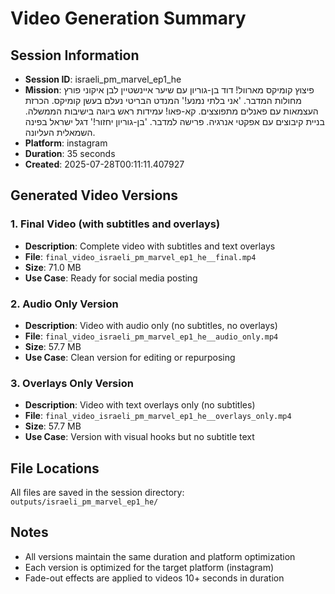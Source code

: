 # Video Generation Summary

## Session Information
- **Session ID**: israeli_pm_marvel_ep1_he
- **Mission**: פיצוץ קומיקס מארוול! דוד בן-גוריון עם שיער איינשטיין לבן איקוני פורץ מחולות המדבר. 'אני בלתי נמנע!' המנדט הבריטי נעלם בעשן קומיקס. הכרזת העצמאות עם פאנלים מתפוצצים. קא-פאו! עמידות ראש ביוגה בישיבות הממשלה. בניית קיבוצים עם אפקטי אנרגיה. פרישה למדבר. 'בן-גוריון יחזור!' דגל ישראל בפינה השמאלית העליונה.
- **Platform**: instagram
- **Duration**: 35 seconds
- **Created**: 2025-07-28T00:11:11.407927

## Generated Video Versions

### 1. Final Video (with subtitles and overlays)
- **Description**: Complete video with subtitles and text overlays
- **File**: `final_video_israeli_pm_marvel_ep1_he__final.mp4`
- **Size**: 71.0 MB
- **Use Case**: Ready for social media posting

### 2. Audio Only Version
- **Description**: Video with audio only (no subtitles, no overlays)
- **File**: `final_video_israeli_pm_marvel_ep1_he__audio_only.mp4`
- **Size**: 57.7 MB
- **Use Case**: Clean version for editing or repurposing

### 3. Overlays Only Version
- **Description**: Video with text overlays only (no subtitles)
- **File**: `final_video_israeli_pm_marvel_ep1_he__overlays_only.mp4`
- **Size**: 57.7 MB
- **Use Case**: Version with visual hooks but no subtitle text

## File Locations
All files are saved in the session directory: `outputs/israeli_pm_marvel_ep1_he/`

## Notes
- All versions maintain the same duration and platform optimization
- Each version is optimized for the target platform (instagram)
- Fade-out effects are applied to videos 10+ seconds in duration
